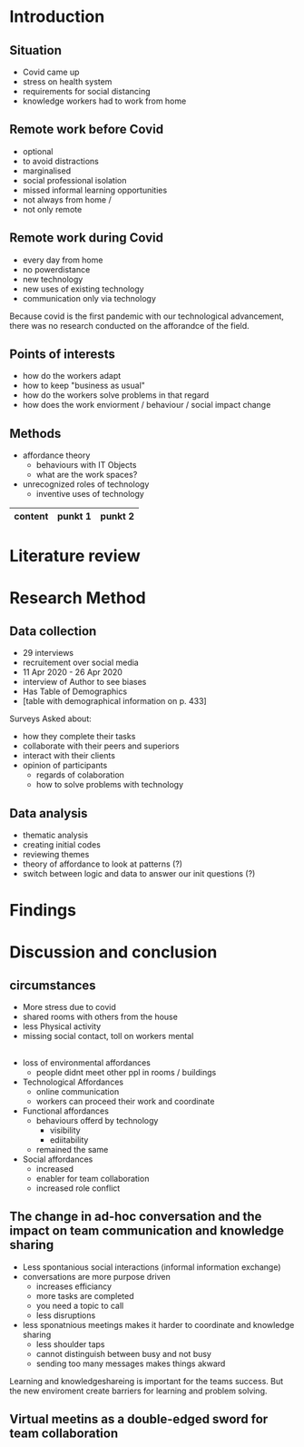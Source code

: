 # Introduction
## Situation
- Covid came up
- stress on health system
- requirements for social distancing
- knowledge workers had to work from home
## Remote work before Covid
- optional
- to avoid distractions
- marginalised
- social professional isolation
- missed informal learning opportunities
- not always from home /
- not only remote

## Remote work during Covid
- every day from home
- no powerdistance
- new technology
- new uses of existing technology
- communication only via technology

Because covid is the first pandemic with our technological advancement, there was no research conducted on the afforandce of the field.

## Points of interests
- how do the workers adapt
- how to keep "business as usual"
- how do the workers solve problems in that regard
- how does the work enviorment / behaviour / social impact change

## Methods
- affordance theory
  - behaviours with IT Objects
  - what are the work spaces?
- unrecognized roles of technology
  - inventive uses of technology

content| punkt 1 | punkt 2 |
|---|---|---|


# Literature review

# Research Method

## Data collection
- 29 interviews 
- recruitement over social media
- 11 Apr 2020 - 26 Apr 2020
- interview of Author to see biases
- Has Table of Demographics
- [table with demographical information on p. 433]


Surveys Asked about:
- how they complete their tasks
- collaborate with their peers and superiors
- interact with their clients
- opinion of participants
  - regards of colaboration
  - how to solve problems with technology

## Data analysis
- thematic analysis
- creating initial codes
- reviewing themes
- theory of affordance to look at patterns (?)
- switch between logic and data to answer our init questions (?)

# Findings

# Discussion and conclusion
## circumstances
- More stress due to covid
- shared rooms with others from the house
- less Physical activity
- missing social contact, toll on workers mental

## 
- loss of environmental affordances
  - people didnt meet other ppl in rooms / buildings
- Technological Affordances
  - online communication
  - workers can proceed their work and coordinate
- Functional affordances
  - behaviours offerd by technology
    - visibility
    - ediitability 
  - remained the same
- Social affordances
  - increased
  - enabler for team collaboration
  - increased role conflict

## The change in ad-hoc conversation and the impact on team communication and knowledge sharing
- Less spontanious social interactions (informal information exchange)
- conversations are more purpose driven
  - increases efficiancy 
  - more tasks are completed
  - you need a topic to call
  - less disruptions
- less sponatnious meetings makes it harder to coordinate and knowledge sharing
  - less shoulder taps
  - cannot distinguish between busy and not busy
  - sending too many messages makes things akward

Learning and knowledgeshareing is important for the teams success. But the new enviroment create barriers for learning and problem solving.

## Virtual meetins as a double-edged sword for team collaboration